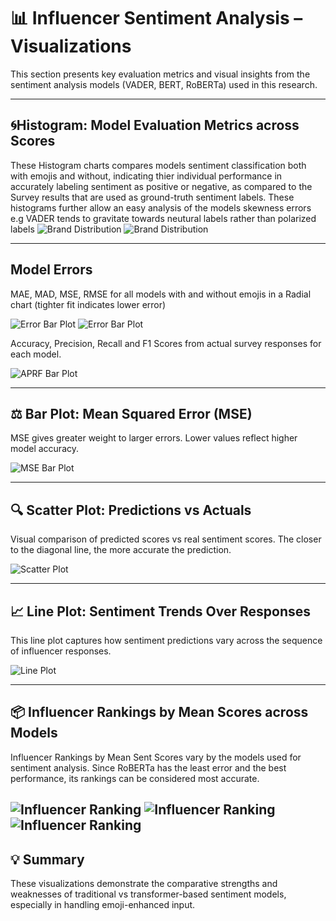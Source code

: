 # 📊 Influencer Sentiment Analysis – Visualizations

This section presents key evaluation metrics and visual insights from the sentiment analysis models (VADER, BERT, RoBERTa) used in this research.

---

## 🌀Histogram: Model Evaluation Metrics across Scores

These Histogram charts compares models sentiment classification both with emojis and without, indicating thier individual performance in accurately labeling sentiment as positive or negative, as compared to the Survey results that are used as ground-truth sentiment labels. These histograms further allow an easy analysis of the models skewness errors e.g VADER tends to gravitate towards neutural labels rather than polarized labels
![Brand Distribution](Plots/plot_1.png)
![Brand Distribution](Plots/plot_2.png)

---

## Model Errors

MAE, MAD, MSE, RMSE for all models with and without emojis in a Radial chart (tighter fit indicates lower error)

![Error Bar Plot](Plots/plot_3.png)
![Error Bar Plot](Plots/plot_6.png)

Accuracy, Precision, Recall and F1 Scores from actual survey responses for each model.

![APRF Bar Plot](Plots/plot_13.png)

---

## ⚖️ Bar Plot: Mean Squared Error (MSE)

MSE gives greater weight to larger errors. Lower values reflect higher model accuracy.

![MSE Bar Plot](visualizations/plot_2.png)

---

## 🔍 Scatter Plot: Predictions vs Actuals

Visual comparison of predicted scores vs real sentiment scores. The closer to the diagonal line, the more accurate the prediction.

![Scatter Plot](visualizations/plot_3.png)

---

## 📈 Line Plot: Sentiment Trends Over Responses

This line plot captures how sentiment predictions vary across the sequence of influencer responses.

![Line Plot](visualizations/plot_4.png)

---

## 📦 Influencer Rankings by Mean Scores across Models

Influencer Rankings by Mean Sent Scores vary by the models used for sentiment analysis. Since RoBERTa has the least error and the best performance, its rankings can be considered most accurate.

![Influencer Ranking](Plots/plot_34.png)
![Influencer Ranking](Plots/plot_35.png)
![Influencer Ranking](Plots/plot_36.png)
---

## 💡 Summary

These visualizations demonstrate the comparative strengths and weaknesses of traditional vs transformer-based sentiment models, especially in handling emoji-enhanced input.

